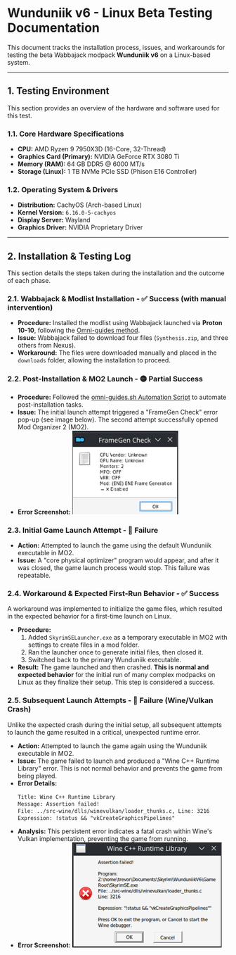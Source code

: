 # Wunduniik v6 - Linux Beta Testing Documentation

This document tracks the installation process, issues, and workarounds for testing the beta Wabbajack modpack **Wunduniik v6** on a Linux-based system.

---

## 1. Testing Environment
This section provides an overview of the hardware and software used for this test.

### 1.1. Core Hardware Specifications
*   **CPU:** AMD Ryzen 9 7950X3D (16-Core, 32-Thread)
*   **Graphics Card (Primary):** NVIDIA GeForce RTX 3080 Ti
*   **Memory (RAM):** 64 GB DDR5 @ 6000 MT/s
*   **Storage (Linux):** 1 TB NVMe PCIe SSD (Phison E16 Controller)

### 1.2. Operating System & Drivers
*   **Distribution:** CachyOS (Arch-based Linux)
*   **Kernel Version:** `6.16.0-5-cachyos`
*   **Display Server:** Wayland
*   **Graphics Driver:** NVIDIA Proprietary Driver

---

## 2. Installation & Testing Log
This section details the steps taken during the installation and the outcome of each phase.

### 2.1. Wabbajack & Modlist Installation - ✅ Success (with manual intervention)
*   **Procedure:** Installed the modlist using Wabbajack launched via **Proton 10-10**, following the [Omni-guides method](https://github.com/Omni-guides/Wabbajack-Modlist-Linux/wiki/Wabbajack-via-Proton).
*   **Issue:** Wabbajack failed to download four files (`Synthesis.zip`, and three others from Nexus).
*   **Workaround:** The files were downloaded manually and placed in the `downloads` folder, allowing the installation to proceed.

### 2.2. Post-Installation & MO2 Launch - 🟡 Partial Success
*   **Procedure:** Followed the [omni-guides.sh Automation Script](https://github.com/Omni-guides/Wabbajack-Modlist-Linux/wiki/Using-the-omni%E2%80%90guides.sh-Automation-Script) to automate post-installation tasks.
*   **Issue:** The initial launch attempt triggered a "FrameGen Check" error pop-up (see image below). The second attempt successfully opened Mod Organizer 2 (MO2).
*   **Error Screenshot:**
    ![FrameGen Check Error](FrameGenError.png)

### 2.3. Initial Game Launch Attempt - 🔴 Failure
*   **Action:** Attempted to launch the game using the default Wunduniik executable in MO2.
*   **Issue:** A "core physical optimizer" program would appear, and after it was closed, the game launch process would stop. This failure was repeatable.

### 2.4. Workaround & Expected First-Run Behavior - ✅ Success
A workaround was implemented to initialize the game files, which resulted in the expected behavior for a first-time launch on Linux.
*   **Procedure:**
    1.  Added `SkyrimSELauncher.exe` as a temporary executable in MO2 with settings to create files in a mod folder.
    2.  Ran the launcher once to generate initial files, then closed it.
    3.  Switched back to the primary Wunduniik executable.
*   **Result:** The game launched and then crashed. **This is normal and expected behavior** for the initial run of many complex modpacks on Linux as they finalize their setup. This step is considered a success.

### 2.5. Subsequent Launch Attempts - 🔴 Failure (Wine/Vulkan Crash)
Unlike the expected crash during the initial setup, all subsequent attempts to launch the game resulted in a critical, unexpected runtime error.
*   **Action:** Attempted to launch the game again using the Wunduniik executable in MO2.
*   **Issue:** The game failed to launch and produced a "Wine C++ Runtime Library" error. This is not normal behavior and prevents the game from being played.
*   **Error Details:**
    ```
    Title: Wine C++ Runtime Library
    Message: Assertion failed!
    File: ../src-wine/dlls/winevulkan/loader_thunks.c, Line: 3216
    Expression: !status && "vkCreateGraphicsPipelines"
    ```
*   **Analysis:** This persistent error indicates a fatal crash within Wine's Vulkan implementation, preventing the game from running.
*   **Error Screenshot:**
    ![Wine Vulkan Error](Loader_Thunk.png)
